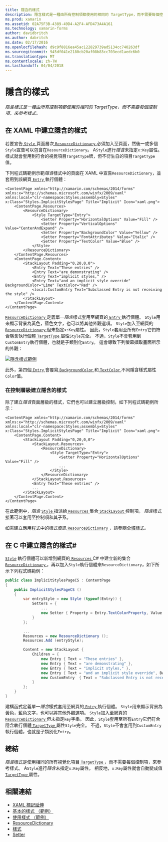 ```yaml
---
title: 隱含的樣式
description: 隱含樣式是一種由所有控制項都使用的相同的 TargetType，而不需要每個控制項，來參考樣式。
ms.prod: xamarin
ms.assetid: 02A75F3B-4389-49D4-A2F4-AFD473A4A161
ms.technology: xamarin-forms
author: davidbritch
ms.author: dabritch
ms.date: 02/17/2016
ms.openlocfilehash: d9c9f8816ea45ac122829739ad5134cc740263df
ms.sourcegitcommit: 945df041e2180cb20af08b83cc703ecd1aedc6b0
ms.translationtype: MT
ms.contentlocale: zh-TW
ms.lasthandoff: 04/04/2018
---
```

# <a name="implicit-styles"></a>隱含的樣式

_隱含樣式是一種由所有控制項都使用的相同的 TargetType，而不需要每個控制項，來參考樣式。_

## <a name="creating-an-implicit-style-in-xaml"></a>在 XAML 中建立隱含的樣式

若要宣告[ `Style` ](https://developer.xamarin.com/api/type/Xamarin.Forms.Style/)頁面層次[ `ResourceDictionary` ](https://developer.xamarin.com/api/type/Xamarin.Forms.ResourceDictionary/)必須加入至頁面，然後一或多個`Style`宣告可以包含在`ResourceDictionary`。 A`Style`進行*隱含*未指定`x:Key`屬性。 樣式就會套用到符合的視覺項目`TargetType`牌，但不衍生自的項目`TargetType`值。

下列程式碼範例示範*隱含*樣式中的頁面在 XAML 中宣告`ResourceDictionary`，並套用到該網頁[ `Entry` ](https://developer.xamarin.com/api/type/Xamarin.Forms.Entry/)執行個體：

```xaml
<ContentPage xmlns="http://xamarin.com/schemas/2014/forms" xmlns:x="http://schemas.microsoft.com/winfx/2009/xaml" xmlns:local="clr-namespace:Styles;assembly=Styles" x:Class="Styles.ImplicitStylesPage" Title="Implicit" Icon="xaml.png">
    <ContentPage.Resources>
        <ResourceDictionary>
            <Style TargetType="Entry">
                <Setter Property="HorizontalOptions" Value="Fill" />
                <Setter Property="VerticalOptions" Value="CenterAndExpand" />
                <Setter Property="BackgroundColor" Value="Yellow" />
                <Setter Property="FontAttributes" Value="Italic" />
                <Setter Property="TextColor" Value="Blue" />
            </Style>
        </ResourceDictionary>
    </ContentPage.Resources>
    <ContentPage.Content>
        <StackLayout Padding="0,20,0,0">
            <Entry Text="These entries" />
            <Entry Text="are demonstrating" />
            <Entry Text="implicit styles," />
            <Entry Text="and an implicit style override" BackgroundColor="Lime" TextColor="Red" />
            <local:CustomEntry Text="Subclassed Entry is not receiving the style" />
        </StackLayout>
    </ContentPage.Content>
</ContentPage>
```

[ `ResourceDictionary` ](https://developer.xamarin.com/api/type/Xamarin.Forms.ResourceDictionary/)定義單一*隱含*樣式套用至網頁的[ `Entry` ](https://developer.xamarin.com/api/type/Xamarin.Forms.Entry/)執行個體。 `Style`用來顯示背景為黃色，藍色文字，也可以將其他外觀選項。 `Style`加入至網頁的[ `ResourceDictionary` ](https://developer.xamarin.com/api/type/Xamarin.Forms.ResourceDictionary/)但未指定`x:Key`屬性。 因此，`Style`套用至所有`Entry`它們符合隱含執行個體[ `TargetType` ](https://developer.xamarin.com/api/property/Xamarin.Forms.Style.TargetType/)屬性`Style`完全。 不過，`Style`不會套用到`CustomEntry`執行個體，也就是子類別化`Entry`。 這會導致下列螢幕擷取畫面所示的外觀：

[![](implicit-images/implicit-styles.png "隱含樣式範例")](implicit-images/implicit-styles-large.png#lightbox "隱含樣式範例")

此外，第四個[ `Entry` ](https://developer.xamarin.com/api/type/Xamarin.Forms.Entry/)會覆寫[ `BackgroundColor` ](https://developer.xamarin.com/api/property/Xamarin.Forms.VisualElement.BackgroundColor/)和[ `TextColor` ](https://developer.xamarin.com/api/property/Xamarin.Forms.Entry.TextColor/)不同隱含樣式屬性`Color`值。

### <a name="creating-an-implicit-style-at-the-control-level"></a>在控制層級建立隱含的樣式

除了建立*隱含*頁面層級的樣式，它們也可以建立層級控制，如下列程式碼範例所示：

```xaml
<ContentPage xmlns="http://xamarin.com/schemas/2014/forms" xmlns:x="http://schemas.microsoft.com/winfx/2009/xaml" xmlns:local="clr-namespace:Styles;assembly=Styles" x:Class="Styles.ImplicitStylesPage" Title="Implicit" Icon="xaml.png">
    <ContentPage.Content>
        <StackLayout Padding="0,20,0,0">
            <StackLayout.Resources>
                <ResourceDictionary>
                    <Style TargetType="Entry">
                        <Setter Property="HorizontalOptions" Value="Fill" />
                        ...
                    </Style>
                </ResourceDictionary>
            </StackLayout.Resources>
            <Entry Text="These entries" />
            ...
        </StackLayout>
    </ContentPage.Content>
</ContentPage>
```

在此範例中，*隱含* [ `Style` ](https://developer.xamarin.com/api/type/Xamarin.Forms.Style/)指派給[ `Resources` ](https://developer.xamarin.com/api/property/Xamarin.Forms.VisualElement.Resources/)集合[ `StackLayout` ](https://developer.xamarin.com/api/type/Xamarin.Forms.StackLayout/)控制項。 *隱含*樣式接著可以套用至控制項和其子系。

如需建立應用程式中的樣式資訊[ `ResourceDictionary` ](https://developer.xamarin.com/api/type/Xamarin.Forms.ResourceDictionary/)，請參閱[全域樣式](~/xamarin-forms/user-interface/styles/application.md)。

## <a name="creating-an-implicit-style-in-c35"></a>在 C 中建立隱含的樣式&#35;

[`Style`](https://developer.xamarin.com/api/type/Xamarin.Forms.Style/) 執行個體可以新增到網頁的[ `Resources` ](https://developer.xamarin.com/api/property/Xamarin.Forms.VisualElement.Resources/) C# 中建立新的集合[ `ResourceDictionary` ](https://developer.xamarin.com/api/type/Xamarin.Forms.ResourceDictionary/)，再以加入`Style`執行個體來`ResourceDictionary`，如下所示下列程式碼範例：

```csharp
public class ImplicitStylesPageCS : ContentPage
{
    public ImplicitStylesPageCS ()
    {
        var entryStyle = new Style (typeof(Entry)) {
            Setters = {
                ...
                new Setter { Property = Entry.TextColorProperty, Value = Color.Blue }
            }
        };

        ...
        Resources = new ResourceDictionary ();
        Resources.Add (entryStyle);

        Content = new StackLayout {
            Children = {
                new Entry { Text = "These entries" },
                new Entry { Text = "are demonstrating" },
                new Entry { Text = "implicit styles," },
                new Entry { Text = "and an implicit style override", BackgroundColor = Color.Lime, TextColor = Color.Red },
                new CustomEntry  { Text = "Subclassed Entry is not receiving the style" }
            }
        };
    }
}
```

建構函式定義單一*隱含*樣式套用至網頁的[ `Entry` ](https://developer.xamarin.com/api/type/Xamarin.Forms.Entry/)執行個體。 `Style`用來顯示背景為黃色，藍色文字，也可以將其他外觀選項。 `Style`加入至網頁的[ `ResourceDictionary` ](https://developer.xamarin.com/api/type/Xamarin.Forms.ResourceDictionary/)但未指定`key`字串。 因此，`Style`套用至所有`Entry`它們符合隱含執行個體[ `TargetType` ](https://developer.xamarin.com/api/property/Xamarin.Forms.Style.TargetType/)屬性`Style`完全。 不過，`Style`不會套用到`CustomEntry`執行個體，也就是子類別化`Entry`。

## <a name="summary"></a>總結

*隱含*樣式是使用相同的所有視覺化項目[ `TargetType` ](https://developer.xamarin.com/api/property/Xamarin.Forms.Style.TargetType/)，而不需要每個控制項，來參考樣式。 A`Style`進行*隱含*未指定`x:Key`屬性。 相反地，`x:Key`屬性就會自動變成值[ `TargetType` ](https://developer.xamarin.com/api/property/Xamarin.Forms.Style.TargetType/)屬性。



## <a name="related-links"></a>相關連結

- [XAML 標記延伸](~/xamarin-forms/xaml/xaml-basics/xaml-markup-extensions.md)
- [基本的樣式 （範例）](https://developer.xamarin.com/samples/xamarin-forms/UserInterface/Styles/BasicStyles/)
- [使用樣式 （範例）](https://developer.xamarin.com/samples/xamarin-forms/WorkingWithStyles/)
- [ResourceDictionary](https://developer.xamarin.com/api/type/Xamarin.Forms.ResourceDictionary/)
- [樣式](https://developer.xamarin.com/api/type/Xamarin.Forms.Style/)
- [Setter](https://developer.xamarin.com/api/type/Xamarin.Forms.Setter/)
